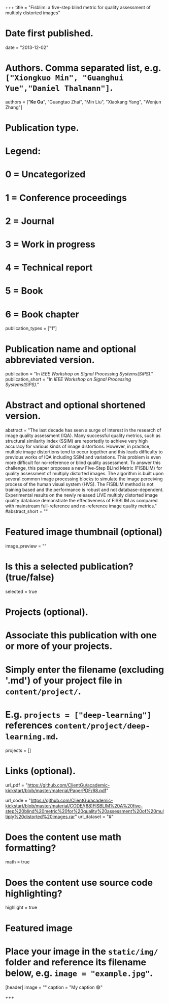 +++
title = "Fisblim: a five-step blind metric for quality assessment of multiply distorted images"

# Date first published.
date = "2013-12-02"

# Authors. Comma separated list, e.g. `["Xiongkuo Min", "Guanghui Yue","Daniel Thalmann"]`.
authors = ["**Ke Gu**", "Guangtao Zhai", "Min Liu", "Xiaokang Yang", "Wenjun Zhang"]
# Publication type.
# Legend:
# 0 = Uncategorized
# 1 = Conference proceedings
# 2 = Journal
# 3 = Work in progress
# 4 = Technical report
# 5 = Book
# 6 = Book chapter
publication_types = ["1"]

# Publication name and optional abbreviated version.
publication = "In *IEEE Workshop on Signal Processing Systems(SiPS)*."
publication_short = "In *IEEE Workshop on Signal Processing Systems(SiPS)*."

# Abstract and optional shortened version.
abstract = "The last decade has seen a surge of interest in the research of image quality assessment (IQA). Many successful quality metrics, such as structural similarity index (SSIM) are reportedly to achieve very high accuracy for various kinds of image distortions. However, in practice, multiple image distortions tend to occur together and this leads difficulty to previous works of IQA including SSIM and variations. This problem is even more difficult for no-reference or blind quality assessment. To answer this challenge, this paper proposes a new FIve-Step BLInd Metric (FISBLIM) for quality assessment of multiply distorted images. The algorithm is built upon several common image processing blocks to simulate the image perceiving process of the human visual system (HVS). The FISBLIM method is not training based and the performance is robust and not database-dependent. Experimental results on the newly released LIVE multiply distorted image quality database demonstrate the effectiveness of FISBLIM as compared with mainstream full-reference and no-reference image quality metrics."
#abstract_short = ""

# Featured image thumbnail (optional)
image_preview = ""

# Is this a selected publication? (true/false)
selected = true

# Projects (optional).
#   Associate this publication with one or more of your projects.
#   Simply enter the filename (excluding '.md') of your project file in `content/project/`.
#   E.g. `projects = ["deep-learning"]` references `content/project/deep-learning.md`.
projects = []

# Links (optional).
url_pdf = "https://github.com/ClientGu/academic-kickstart/blob/master/material/PaperPDF/68.pdf"

url_code = "https://github.com/ClientGu/academic-kickstart/blob/master/material/CODE/(68)FISBLIM%20A%20five-step%20blind%20metric%20for%20quality%20assessment%20of%20multiply%20distorted%20images.rar"
url_dataset = "#"


# Does the content use math formatting?
math = true

# Does the content use source code highlighting?
highlight = true

# Featured image
# Place your image in the `static/img/` folder and reference its filename below, e.g. `image = "example.jpg"`.
[header]
image = ""
caption = "My caption 😄"

+++
